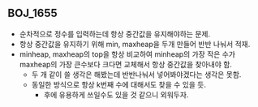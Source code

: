 ## BOJ_1655
- 순차적으로 정수를 입력하는데 항상 중간값을 유지해야하는 문제.
- 항상 중간값을 유지하기 위해 min, maxheap을 두개 만들어 반반 나눠서 적재.
- minheap, maxheap의 top을 항상 비교하여 minheap의 가장 작은 수가 maxheap의 가장 큰수보다 크다면 교체해서 항상 중간값을 찾아내야 함.
  - 두 개 같이 쓸 생각은 해봤는데 반반나눠서 넣어봐야겠다는 생각은 못함.
  - 동일한 방식으로 항상 k번째 수에 대해서도 찾을 수 있을 듯.
    - 후에 유용하게 쓰일수도 있을 것 같으니 외워두자.